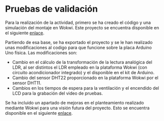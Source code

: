 # Pruebas de validación

Para la realización de la actividad, primero se ha creado el código y una simulación del montaje en Wokwi. Este proyecto se encuentra disponible en el siguiente [enlace](https://wokwi.com/projects/399605839733059585).

Partiendo de esa base, se ha exportado el proyecto y se le han realizado unas modificaciones al codigo para que funcione sobre la placa Arduino Uno física. Las modificaciones son:

- Cambio en el cálculo de la transformación de la lectura analógica del LDR, al ser distintos el LDR empleado en la plataforma Wokwi (con circuito acondicionador integrado) y el disponible en el kit de Arduino.
- Cambio del sensor DHT22 proporcionado en la plataforma Wokwi por el sensor DHT11.
- Cambios en los tiempos de espera para la ventilación y el encendido del LCD para la grabación del video de pruebas.

Se ha incluido un apartado de mejoras en el planteamiento realizado mediante Wokwi para una visión futura del proyecto. Esto se encuentra disponible en el siguiente [enlace](https://wokwi.com/projects/399625353140785153).
